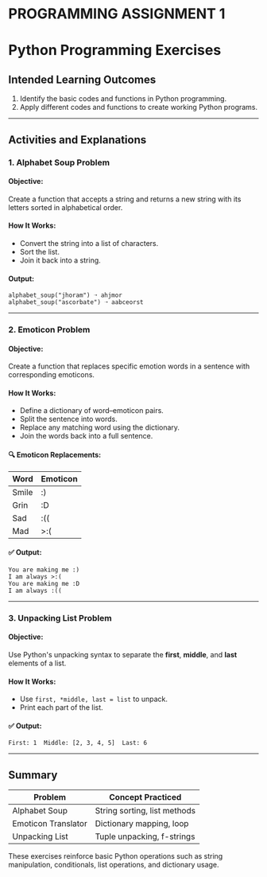 # PROGRAMMING ASSIGNMENT 1

# Python Programming Exercises

## Intended Learning Outcomes

1. Identify the basic codes and functions in Python programming.
2. Apply different codes and functions to create working Python programs.

---

## Activities and Explanations

### 1. **Alphabet Soup Problem**

#### Objective:

Create a function that accepts a string and returns a new string with its letters sorted in alphabetical order.

#### How It Works:

* Convert the string into a list of characters.
* Sort the list.
* Join it back into a string.

#### Output:

```
alphabet_soup("jhoram") ➝ ahjmor  
alphabet_soup("ascorbate") ➝ aabceorst
```

---

### 2. **Emoticon Problem**

#### Objective:

Create a function that replaces specific emotion words in a sentence with corresponding emoticons.

#### How It Works:

* Define a dictionary of word–emoticon pairs.
* Split the sentence into words.
* Replace any matching word using the dictionary.
* Join the words back into a full sentence.

#### 🔍 Emoticon Replacements:

| Word  | Emoticon |
| ----- | -------- |
| Smile | :)       |
| Grin  | :D       |
| Sad   | :((      |
| Mad   | >:(      |

#### ✅ Output:

```
You are making me :)
I am always >:(
You are making me :D
I am always :((
```

---

### 3. **Unpacking List Problem**

#### Objective:

Use Python's unpacking syntax to separate the **first**, **middle**, and **last** elements of a list.

#### How It Works:

* Use `first, *middle, last = list` to unpack.
* Print each part of the list.

#### ✅ Output:

```
First: 1  Middle: [2, 3, 4, 5]  Last: 6
```

---

## Summary

| Problem             | Concept Practiced            |
| ------------------- | ---------------------------- |
| Alphabet Soup       | String sorting, list methods |
| Emoticon Translator | Dictionary mapping, loop     |
| Unpacking List      | Tuple unpacking, f-strings   |

These exercises reinforce basic Python operations such as string manipulation, conditionals, list operations, and dictionary usage.

